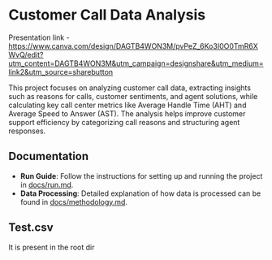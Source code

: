 # Customer Call Data Analysis

Presentation link - https://www.canva.com/design/DAGTB4WON3M/pvPeZ_6Ko3I0O0TmR6XWvQ/edit?utm_content=DAGTB4WON3M&utm_campaign=designshare&utm_medium=link2&utm_source=sharebutton

This project focuses on analyzing customer call data, extracting insights such as reasons for calls, customer sentiments, and agent solutions, while calculating key call center metrics like Average Handle Time (AHT) and Average Speed to Answer (AST). The analysis helps improve customer support efficiency by categorizing call reasons and structuring agent responses.


## Documentation

- **Run Guide**: Follow the instructions for setting up and running the project in [docs/run.md](docs/run.md).
- **Data Processing**: Detailed explanation of how data is processed can be found in [docs/methodology.md](docs/methodology.md).

## Test.csv
It is present in the root dir

